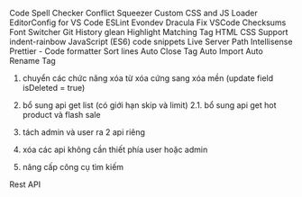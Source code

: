 Code Spell Checker
Conflict Squeezer
Custom CSS and JS Loader
EditorConfig for VS Code
ESLint
Evondev Dracula
Fix VSCode Checksums
Font Switcher
Git History
glean
Highlight Matching Tag
HTML CSS Support
indent-rainbow
JavaScript (ES6) code snippets
Live Server
Path Intellisense
Prettier - Code formatter
Sort lines
Auto Close Tag
Auto Import
Auto Rename Tag


1. chuyển các chức năng xóa từ xóa cứng sang xóa mền (update field isDeleted = true)
2. bổ sung api get list (có giới hạn skip và limit)
2.1. bổ sung api get hot product và flash sale

3. tách admin và user ra 2 api riêng
4. xóa các api không cần thiết phía user hoặc admin
5. nâng cấp công cụ tìm kiếm

Rest API